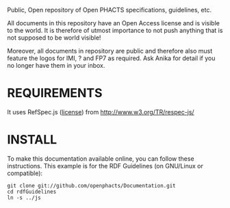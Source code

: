 Public, Open repository of Open PHACTS specifications, guidelines, etc.

All documents in this repository have an Open Access license and is visible to the world.
It is therefore of utmost importance to not push anything that is not supposed to be
world visible!

Moreover, all documents in repository are public and therefore also must feature the
logos for IMI, ? and FP7 as required. Ask Anika for detail if you no longer have them in
your inbox.

REQUIREMENTS
============

It uses RefSpec.js ([license](http://www.w3.org/Consortium/Legal/2002/copyright-software-20021231)) from http://www.w3.org/TR/respec-js/

INSTALL
=======

To make this documentation available online, you can follow these instructions. This example is for the RDF Guidelines (on GNU/Linux or compatible):

    git clone git://github.com/openphacts/Documentation.git
    cd rdfGuidelines
    ln -s ../js

